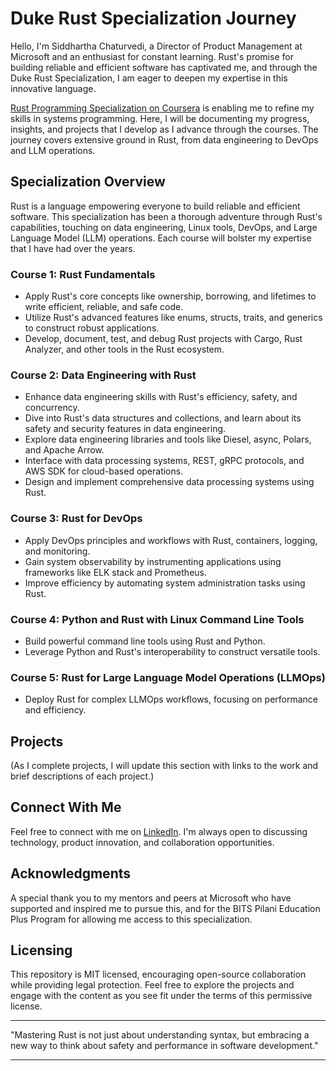 # Duke Rust Specialization Journey

Hello, I'm Siddhartha Chaturvedi, a Director of Product Management at Microsoft and an enthusiast for constant learning. Rust's promise for building reliable and efficient software has captivated me, and through the Duke Rust Specialization, I am eager to deepen my expertise in this innovative language.

[Rust Programming Specialization on Coursera](https://www.coursera.org/specializations/rust-programming) is enabling me to refine my skills in systems programming. Here, I will be documenting my progress, insights, and projects that I develop as I advance through the courses. The journey covers extensive ground in Rust, from data engineering to DevOps and LLM operations.

## Specialization Overview

Rust is a language empowering everyone to build reliable and efficient software. This specialization has been a thorough adventure through Rust's capabilities, touching on data engineering, Linux tools, DevOps, and Large Language Model (LLM) operations. Each course will bolster my expertise that I have had over the years.

### Course 1: Rust Fundamentals
- Apply Rust's core concepts like ownership, borrowing, and lifetimes to write efficient, reliable, and safe code.
- Utilize Rust's advanced features like enums, structs, traits, and generics to construct robust applications.
- Develop, document, test, and debug Rust projects with Cargo, Rust Analyzer, and other tools in the Rust ecosystem.

### Course 2: Data Engineering with Rust
- Enhance data engineering skills with Rust's efficiency, safety, and concurrency.
- Dive into Rust's data structures and collections, and learn about its safety and security features in data engineering.
- Explore data engineering libraries and tools like Diesel, async, Polars, and Apache Arrow.
- Interface with data processing systems, REST, gRPC protocols, and AWS SDK for cloud-based operations.
- Design and implement comprehensive data processing systems using Rust.

### Course 3: Rust for DevOps
- Apply DevOps principles and workflows with Rust, containers, logging, and monitoring.
- Gain system observability by instrumenting applications using frameworks like ELK stack and Prometheus.
- Improve efficiency by automating system administration tasks using Rust.

### Course 4: Python and Rust with Linux Command Line Tools
- Build powerful command line tools using Rust and Python.
- Leverage Python and Rust's interoperability to construct versatile tools.

### Course 5: Rust for Large Language Model Operations (LLMOps)
- Deploy Rust for complex LLMOps workflows, focusing on performance and efficiency.

## Projects

(As I complete projects, I will update this section with links to the work and brief descriptions of each project.)

## Connect With Me

Feel free to connect with me on [LinkedIn](https://www.linkedin.com/in/siddharth/). I'm always open to discussing technology, product innovation, and collaboration opportunities.

## Acknowledgments

A special thank you to my mentors and peers at Microsoft who have supported and inspired me to pursue this, and for the BITS Pilani Education Plus Program for allowing me access to this specialization. 

## Licensing

This repository is MIT licensed, encouraging open-source collaboration while providing legal protection. Feel free to explore the projects and engage with the content as you see fit under the terms of this permissive license.

---

"Mastering Rust is not just about understanding syntax, but embracing a new way to think about safety and performance in software development."

---

